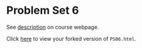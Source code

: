 # Problem Set 6

See [description](https://rudeboybert.github.io/STAT495/#problem_set_6) on course webpage.

Click [here](http://htmlpreview.github.io/?https://github.com/calebmbrooks/PS06/blob/master/PS06.html) to view your forked version of `PS06.html`.